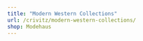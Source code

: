 ```yaml
---
title: "Modern Western Collections"
url: /crivitz/modern-western-collections/
shop: Modehaus
---
```

